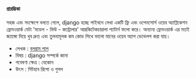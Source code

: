 ﻿#### প্রারম্ভিকা

 
সহজ এবং সংক্ষেপে বলতে গেলে, django হচ্ছে পাইথনে লেখা একটি ফ্রি এবং ওপেনসোর্স ওয়েব অ্যাপ্লিকেশন ফ্রেমওয়ার্ক যেটা 'মডেল - ভিউ - কন্ট্রোলার' আরকিটেকচারালা প্যাটার্ন ফলো করে। অন্যান্য ফ্রেমওয়ার্ক এর মতই জ্যাঙ্গো দিয়ে খুব দ্রুত এবং তুলনামূলক কম কোড লিখে ভালো মানের ওয়েব অ্যাপ ডেভেলপ করা যায়।


- লেখক : [বলরাম পাল](https://github.com/bolaram)
- বিষয় : django সম্পর্কে জানা 
- গবেষণা ক্ষেত্র : যেকোন 
- উৎস : গিটহাব রিপো ও গুগল 